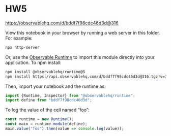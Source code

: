 # HW5

https://observablehq.com/d/bddf7f98cdc46d3d@316

View this notebook in your browser by running a web server in this folder. For
example:

~~~sh
npx http-server
~~~

Or, use the [Observable Runtime](https://github.com/observablehq/runtime) to
import this module directly into your application. To npm install:

~~~sh
npm install @observablehq/runtime@5
npm install https://api.observablehq.com/d/bddf7f98cdc46d3d@316.tgz?v=3
~~~

Then, import your notebook and the runtime as:

~~~js
import {Runtime, Inspector} from "@observablehq/runtime";
import define from "bddf7f98cdc46d3d";
~~~

To log the value of the cell named “foo”:

~~~js
const runtime = new Runtime();
const main = runtime.module(define);
main.value("foo").then(value => console.log(value));
~~~
